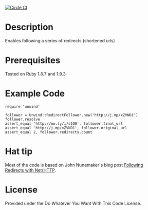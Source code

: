 [![Circle CI](https://circleci.com/gh/doximity/unwind.svg?style=svg)](https://circleci.com/gh/doximity/unwind)

# Description
Enables following a series of redirects (shortened urls)

# Prerequisites
Tested on Ruby 1.8.7 and 1.9.3

# Example Code
	require 'unwind'
	
	follower = Unwind::RedirectFollower.new('http://j.mp/xZVND1')
	follower.resolve
	assert_equal 'http://ow.ly/i/s1O0', follower.final_url 
	assert_equal 'http://j.mp/xZVND1', follower.original_url
	assert_equal 2, follower.redirects.count
	
# Hat tip
Most of the code is based on John Nunemaker's blog post [Following Redirects with Net/HTTP](http://railstips.org/blog/archives/2009/03/04/following-redirects-with-nethttp/).

# License 
Provided under the Do Whatever You Want With This Code License.
